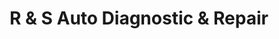 ---
title: "R & S Auto Diagnostic & Repair"
url: /woodside/r-und-s-auto-diagnostic-und-repair/
shop: Autowerkstatt
---